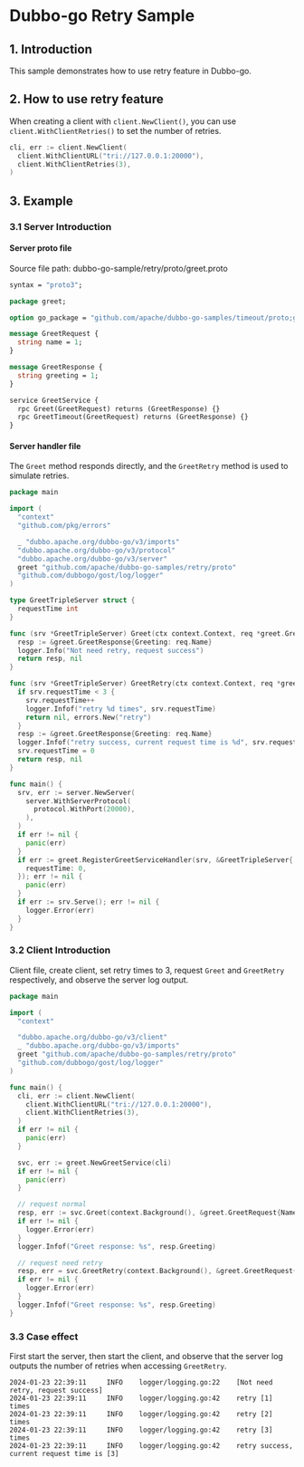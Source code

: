 # Dubbo-go Retry Sample

## 1. Introduction

This sample demonstrates how to use retry feature in Dubbo-go.

## 2. How to use retry feature

When creating a client with `client.NewClient()`, you can use `client.WithClientRetries()` to set the number of retries.

```go
cli, err := client.NewClient(
  client.WithClientURL("tri://127.0.0.1:20000"),
  client.WithClientRetries(3),
)
```

## 3. Example

### 3.1 Server Introduction

#### Server proto file

Source file path: dubbo-go-sample/retry/proto/greet.proto

```protobuf
syntax = "proto3";

package greet;

option go_package = "github.com/apache/dubbo-go-samples/timeout/proto;greet";

message GreetRequest {
  string name = 1;
}

message GreetResponse {
  string greeting = 1;
}

service GreetService {
  rpc Greet(GreetRequest) returns (GreetResponse) {}
  rpc GreetTimeout(GreetRequest) returns (GreetResponse) {}
}
```

#### Server handler file

The `Greet` method responds directly, and the `GreetRetry` method is used to simulate retries.

```go
package main

import (
  "context"
  "github.com/pkg/errors"

  _ "dubbo.apache.org/dubbo-go/v3/imports"
  "dubbo.apache.org/dubbo-go/v3/protocol"
  "dubbo.apache.org/dubbo-go/v3/server"
  greet "github.com/apache/dubbo-go-samples/retry/proto"
  "github.com/dubbogo/gost/log/logger"
)

type GreetTripleServer struct {
  requestTime int
}

func (srv *GreetTripleServer) Greet(ctx context.Context, req *greet.GreetRequest) (*greet.GreetResponse, error) {
  resp := &greet.GreetResponse{Greeting: req.Name}
  logger.Info("Not need retry, request success")
  return resp, nil
}

func (srv *GreetTripleServer) GreetRetry(ctx context.Context, req *greet.GreetRequest) (*greet.GreetResponse, error) {
  if srv.requestTime < 3 {
    srv.requestTime++
    logger.Infof("retry %d times", srv.requestTime)
    return nil, errors.New("retry")
  }
  resp := &greet.GreetResponse{Greeting: req.Name}
  logger.Infof("retry success, current request time is %d", srv.requestTime)
  srv.requestTime = 0
  return resp, nil
}

func main() {
  srv, err := server.NewServer(
    server.WithServerProtocol(
      protocol.WithPort(20000),
    ),
  )
  if err != nil {
    panic(err)
  }
  if err := greet.RegisterGreetServiceHandler(srv, &GreetTripleServer{
    requestTime: 0,
  }); err != nil {
    panic(err)
  }
  if err := srv.Serve(); err != nil {
    logger.Error(err)
  }
}

```

### 3.2 Client Introduction

Client file, create client, set retry times to 3, request `Greet` and `GreetRetry` respectively, and observe the server log output.

```go
package main

import (
  "context"

  "dubbo.apache.org/dubbo-go/v3/client"
  _ "dubbo.apache.org/dubbo-go/v3/imports"
  greet "github.com/apache/dubbo-go-samples/retry/proto"
  "github.com/dubbogo/gost/log/logger"
)

func main() {
  cli, err := client.NewClient(
    client.WithClientURL("tri://127.0.0.1:20000"),
    client.WithClientRetries(3),
  )
  if err != nil {
    panic(err)
  }

  svc, err := greet.NewGreetService(cli)
  if err != nil {
    panic(err)
  }

  // request normal
  resp, err := svc.Greet(context.Background(), &greet.GreetRequest{Name: "hello world"})
  if err != nil {
    logger.Error(err)
  }
  logger.Infof("Greet response: %s", resp.Greeting)

  // request need retry
  resp, err = svc.GreetRetry(context.Background(), &greet.GreetRequest{Name: "hello world"})
  if err != nil {
    logger.Error(err)
  }
  logger.Infof("Greet response: %s", resp.Greeting)
}
```

### 3.3 Case effect

First start the server, then start the client, and observe that the server log outputs the number of retries when accessing `GreetRetry`.

```log
2024-01-23 22:39:11     INFO    logger/logging.go:22    [Not need retry, request success]
2024-01-23 22:39:11     INFO    logger/logging.go:42    retry [1] times
2024-01-23 22:39:11     INFO    logger/logging.go:42    retry [2] times
2024-01-23 22:39:11     INFO    logger/logging.go:42    retry [3] times
2024-01-23 22:39:11     INFO    logger/logging.go:42    retry success, current request time is [3]
```
